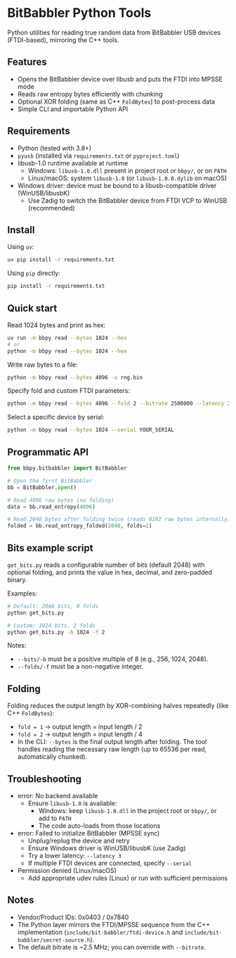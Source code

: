 # BitBabbler Python Tools

Python utilities for reading true random data from BitBabbler USB devices (FTDI-based), mirroring the C++ tools.

## Features
- Opens the BitBabbler device over libusb and puts the FTDI into MPSSE mode
- Reads raw entropy bytes efficiently with chunking
- Optional XOR folding (same as C++ `FoldBytes`) to post-process data
- Simple CLI and importable Python API

## Requirements
- Python (tested with 3.8+)
- `pyusb` (installed via `requirements.txt` or `pyproject.toml`)
- libusb-1.0 runtime available at runtime
  - Windows: `libusb-1.0.dll` present in project root or `bbpy/`, or on `PATH`
  - Linux/macOS: system `libusb-1.0` (or `libusb-1.0.0.dylib` on macOS)
- Windows driver: device must be bound to a libusb-compatible driver (WinUSB/libusbK)
  - Use Zadig to switch the BitBabbler device from FTDI VCP to WinUSB (recommended)

## Install

Using `uv`:
```bash
uv pip install -r requirements.txt
```

Using `pip` directly:
```bash
pip install -r requirements.txt
```

## Quick start

Read 1024 bytes and print as hex:
```bash
uv run -m bbpy read --bytes 1024 --hex
# or
python -m bbpy read --bytes 1024 --hex
```

Write raw bytes to a file:
```bash
python -m bbpy read --bytes 4096 -o rng.bin
```

Specify fold and custom FTDI parameters:
```bash
python -m bbpy read --bytes 4096 --fold 2 --bitrate 2500000 --latency 3
```

Select a specific device by serial:
```bash
python -m bbpy read --bytes 1024 --serial YOUR_SERIAL
```

## Programmatic API

```python
from bbpy.bitbabbler import BitBabbler

# Open the first BitBabbler
bb = BitBabbler.open()

# Read 4096 raw bytes (no folding)
data = bb.read_entropy(4096)

# Read 2048 bytes after folding twice (reads 8192 raw bytes internally)
folded = bb.read_entropy_folded(2048, folds=2)
```

## Bits example script

`get_bits.py` reads a configurable number of bits (default 2048) with optional folding, and prints the value in hex, decimal, and zero-padded binary.

Examples:
```bash
# Default: 2048 bits, 0 folds
python get_bits.py

# Custom: 1024 bits, 2 folds
python get_bits.py -b 1024 -f 2
```

Notes:
- `--bits/-b` must be a positive multiple of 8 (e.g., 256, 1024, 2048).
- `--folds/-f` must be a non-negative integer.

## Folding

Folding reduces the output length by XOR-combining halves repeatedly (like C++ `FoldBytes`):
- `fold = 1` → output length = input length / 2
- `fold = 2` → output length = input length / 4
- In the CLI: `--bytes` is the final output length after folding. The tool handles reading the necessary raw length (up to 65536 per read, automatically chunked).

## Troubleshooting

- error: No backend available
  - Ensure `libusb-1.0` is available:
    - Windows: keep `libusb-1.0.dll` in the project root or `bbpy/`, or add to `PATH`
    - The code auto-loads from those locations
- error: Failed to initialize BitBabbler (MPSSE sync)
  - Unplug/replug the device and retry
  - Ensure Windows driver is WinUSB/libusbK (use Zadig)
  - Try a lower latency: `--latency 3`
  - If multiple FTDI devices are connected, specify `--serial`
- Permission denied (Linux/macOS)
  - Add appropriate udev rules (Linux) or run with sufficient permissions

## Notes
- Vendor/Product IDs: 0x0403 / 0x7840
- The Python layer mirrors the FTDI/MPSSE sequence from the C++ implementation (`include/bit-babbler/ftdi-device.h` and `include/bit-babbler/secret-source.h`).
- The default bitrate is ~2.5 MHz; you can override with `--bitrate`.

